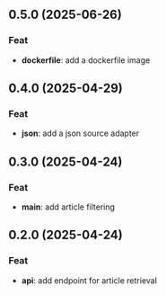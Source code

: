 ## 0.5.0 (2025-06-26)

### Feat

- **dockerfile**: add a dockerfile image

## 0.4.0 (2025-04-29)

### Feat

- **json**: add a json source adapter

## 0.3.0 (2025-04-24)

### Feat

- **main**: add article filtering

## 0.2.0 (2025-04-24)

### Feat

- **api**: add endpoint for article retrieval
